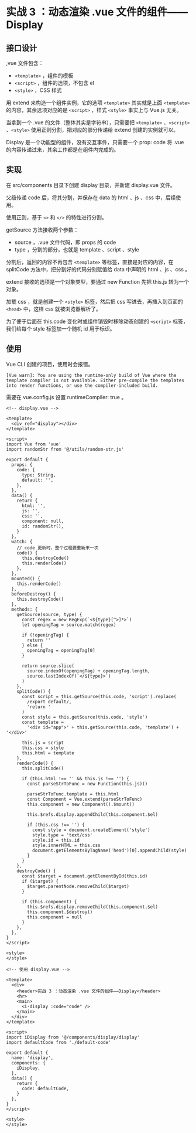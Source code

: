 # 实战 3 ：动态渲染 .vue 文件的组件——Display

## 接口设计

,vue 文件包含：

- `<template>` ，组件的模板
- `<script>` ，组件的选项，不包含 el
- `<style>` ，CSS 样式



用 extend 来构造一个组件实例，它的选项 `<template>` 其实就是上面 `<template>` 的内容，其余选项对应的是 `<script>` ，样式 `<style>` 事实上与 Vue.js 无关。

当拿到一个 .vue 的文件（整体其实是字符串），只需要把 `<template>` 、`<script>` 、`<style>` 使用正则分割，把对应的部分传递给 extend 创建的实例就可以。



Display 是一个功能型的组件，没有交互事件，只需要一个 prop: code 将 .vue 的内容传递过来，其余工作都是在组件内完成的。



## 实现

在 src/components 目录下创建 display 目录，并新建 display.vue 文件。

父级传递 code 后，将其分割，并保存在 data 的 html 、js 、css 中，后续使用。

使用正则，基于 `<>` 和 `</>` 的特性进行分割。



getSource 方法接收两个参数：

- source ，.vue 文件代码，即 props 的 code
- type ，分割的部分，也就是 template 、script 、style

分割后，返回的内容不再包含 `<template>` 等标签，直接是对应的内容，在 splitCode 方法中，把分割好的代码分别赋值给 data 中声明的 html 、js 、css 。



extend 接收的选项是一个对象类型，要通过 new Function 先把 this.js 转为一个对象。



加载 css ，就是创建一个 `<style>` 标签，然后把 css 写进去，再插入到页面的 `<head>` 中，这样 css 就被浏览器解析了。

为了便于后面在 this.code 变化时或组件销毁时移除动态创建的 `<script>` 标签，我们给每个 style 标签加一个随机 id 用于标识。



## 使用

Vue CLI 创建的项目，使用时会报错。

```
[Vue warn]: You are using the runtime-only build of Vue where the template compiler is not available. Either pre-compile the templates into render functions, or use the compiler-included build.
```

需要在 vue.config.js 设置 runtimeCompiler: true 。



```vue
<!-- display.vue -->

<template>
  <div ref="display"></div>
</template>

<script>
import Vue from 'vue'
import randomStr from '@/utils/random-str.js'

export default {
  props: {
    code: {
      type: String,
      default: '',
    },
  },
  data() {
    return {
      html: '',
      js: '',
      css: '',
      component: null,
      id: randomStr(),
    }
  },
  watch: {
    // code 更新时，整个过程要重新来一次
    code() {
      this.destroyCode()
      this.renderCode()
    },
  },
  mounted() {
    this.renderCode()
  },
  beforeDestroy() {
    this.destroyCode()
  },
  methods: {
    getSource(source, type) {
      const regex = new RegExp(`<${type}[^>]*>`)
      let openingTag = source.match(regex)

      if (!openingTag) {
        return ''
      } else {
        openingTag = openingTag[0]
      }

      return source.slice(
        source.indexOf(openingTag) + openingTag.length,
        source.lastIndexOf(`</${type}>`)
      )
    },
    splitCode() {
      const script = this.getSource(this.code, 'script').replace(
        /export default/,
        'return '
      )
      const style = this.getSource(this.code, 'style')
      const template =
        '<div id="app">' + this.getSource(this.code, 'template') + '</div>'

      this.js = script
      this.css = style
      this.html = template
    },
    renderCode() {
      this.splitCode()

      if (this.html !== '' && this.js !== '') {
        const parseStrToFunc = new Function(this.js)()

        parseStrToFunc.template = this.html
        const Component = Vue.extend(parseStrToFunc)
        this.component = new Component().$mount()

        this.$refs.display.appendChild(this.component.$el)

        if (this.css !== '') {
          const style = document.createElement('style')
          style.type = 'text/css'
          style.id = this.id
          style.innerHTML = this.css
          document.getElementsByTagName('head')[0].appendChild(style)
        }
      }
    },
    destroyCode() {
      const $target = document.getElementById(this.id)
      if ($target) {
        $target.parentNode.removeChild($target)
      }

      if (this.component) {
        this.$refs.display.removeChild(this.component.$el)
        this.component.$destroy()
        this.component = null
      }
    },
  },
}
</script>

<style>
</style>
```

```vue
<!-- 使用 display.vue -->

<template>
  <div>
    <header>实战 3 ：动态渲染 .vue 文件的组件——Display</header>
    <hr>
    <main>
      <i-display :code="code" />
    </main>
  </div>
</template>

<script>
import iDisplay from '@/components/display/display'
import defaultCode from './default-code'

export default {
  name: 'display',
  components: {
    iDisplay,
  },
  data() {
    return {
      code: defaultCode,
    }
  },
}
</script>

<style>
</style>
```

